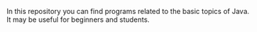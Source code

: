 In this repository you can find programs related to the basic topics of Java. It may be useful for beginners and students.
